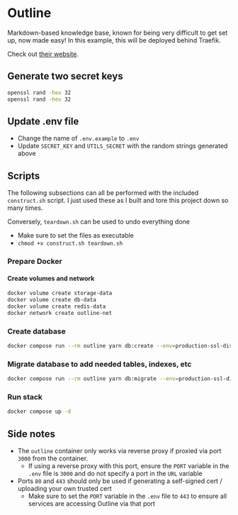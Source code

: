 # Outline

Markdown-based knowledge base, known for being very difficult to get set up, now made easy! In this example, this will be deployed behind Traefik.

Check out [their website](https://www.getoutline.com/).


## Generate two secret keys

```bash
openssl rand -hex 32
openssl rand -hex 32
```

## Update .env file

- Change the name of `.env.example` to `.env`
- Update `SECRET_KEY` and `UTILS_SECRET` with the random strings generated above

## Scripts

The following subsections can all be performed with the included `construct.sh` script. I just used these as I built and tore this project down so many times.

Conversely, `teardown.sh` can be used to undo everything done

  - Make sure to set the files as executable
  - `chmod +x construct.sh teardown.sh`

### Prepare Docker

#### Create volumes and network

```bash
docker volume create storage-data
docker volume create db-data
docker volume create redis-data
docker network create outline-net
```

### Create database

```bash
docker compose run --rm outline yarn db:create --env=production-ssl-disabled
```

### Migrate database to add needed tables, indexes, etc

```bash
docker compose run --rm outline yarn db:migrate --env=production-ssl-disabled
```


### Run stack

```bash
docker compose up -d
```


## Side notes

 - The `outline` container only works via reverse proxy if proxied via port `3000` from the container.
   - If using a reverse proxy with this port, ensure the `PORT` variable in the `.env` file is `3000` and do not specify a port in the `URL` variable
 - Ports `80` and `443` should only be used if generating a self-signed cert / uploading your own trusted cert
   - Make sure to set the `PORT` variable in the `.env` file to `443` to ensure all services are accessing Outline via that port